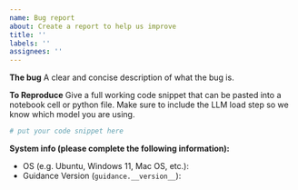 ```yaml
---
name: Bug report
about: Create a report to help us improve
title: ''
labels: ''
assignees: ''
---
```


**The bug** A clear and concise description of what the bug is.

**To Reproduce** Give a full working code snippet that can be pasted into a notebook
cell or python file. Make sure to include the LLM load step so we know which model you
are using.

```python
# put your code snippet here
```

**System info (please complete the following information):**

- OS (e.g. Ubuntu, Windows 11, Mac OS, etc.):
- Guidance Version (`guidance.__version__`):
